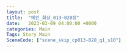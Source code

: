 ```yaml
---
layout: post
title:  "메인_회상_013~028장"
date:   2023-03-09 04:00:00 +0000
categories: Main
Tags: Story Main
SceneCode: ["scene_skip_cp013-028_q1_s10"]
---
```

